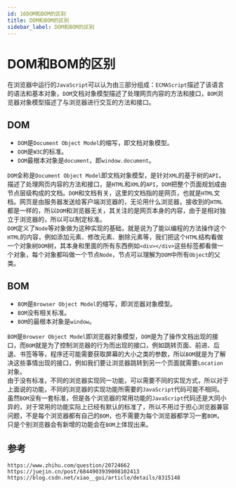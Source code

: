 ```yaml
---
id: 16DOM和BOM的区别
title: DOM和BOM的区别
sidebar_label: DOM和BOM的区别
---
```


# DOM和BOM的区别
在浏览器中运行的`JavaScript`可以认为由三部分组成：`ECMAScript`描述了该语言的语法和基本对象，`DOM`文档对象模型描述了处理网页内容的方法和接口，`BOM`浏览器对象模型描述了与浏览器进行交互的方法和接口。


## DOM
* `DOM`是`Document Object Model`的缩写，即文档对象模型。
* `DOM`是`W3C`的标准。
* `DOM`最根本对象是`document`，即`window.document`。

`DOM`全称是`Document Object Model`即文档对象模型，是针对`XML`的基于树的`API`，描述了处理网页内容的方法和接口，是`HTML`和`XML`的`API`，`DOM`把整个页面规划成由节点层级构成的文档。`DOM`和文档有关，这里的文档指的是网页，也就是`HTML`文档。网页是由服务器发送给客户端浏览器的，无论用什么浏览器，接收到的`HTML`都是一样的，所以`DOM`和浏览器无关，其关注的是网页本身的内容，由于是相对独立于浏览器的，所以可以制定标准。  
`DOM`定义了`Node`等对象做为这种实现的基础，就是说为了能以编程的方法操作这个`HTML`的内容，例如添加元素、修改元素、删除元素等，我们把这个`HTML`结构看做一个对象树`DOM`树，其本身和里面的所有东西例如`<div></div>`这些标签都看做一个对象，每个对象都叫做一个节点`Node`，节点可以理解为`DOM`中所有`Object`的父类。  


## BOM
* `BOM`是`Browser Object Model`的缩写，即浏览器对象模型。
* `BOM`没有相关标准。
* `BOM`的最根本对象是`window`。

`BOM`是`Browser Object Model`即浏览器对象模型，`DOM`是为了操作文档出现的接口，而`BOM`就是为了控制浏览器的行为而出现的接口，例如跳转页面、前进、后退、书签等等，程序还可能需要获取屏幕的大小之类的参数，所以`BOM`就是为了解决这些事情出现的接口，例如我们要让浏览器跳转到另一个页面就需要`Location`对象。  
由于没有标准，不同的浏览器实现同一功能，可以需要不同的实现方式，所以对于上面说的功能，不同的浏览器的实现功能所需要的`JavaScript`代码可能不相同。虽然`BOM`没有一套标准，但是各个浏览器的常用功能的`JavaScript`代码还是大同小异的，对于常用的功能实际上已经有默认的标准了，所以不用过于担心浏览器兼容问题，不是每个浏览器都有自己的`BOM`，也不需要为每个浏览器都学习一套`BOM`，只是个别浏览器会有新增的功能会在`BOM`上体现出来。


## 参考

```
https://www.zhihu.com/question/20724662
https://juejin.cn/post/6844903939008102413
https://blog.csdn.net/xiao__gui/article/details/8315148
```

